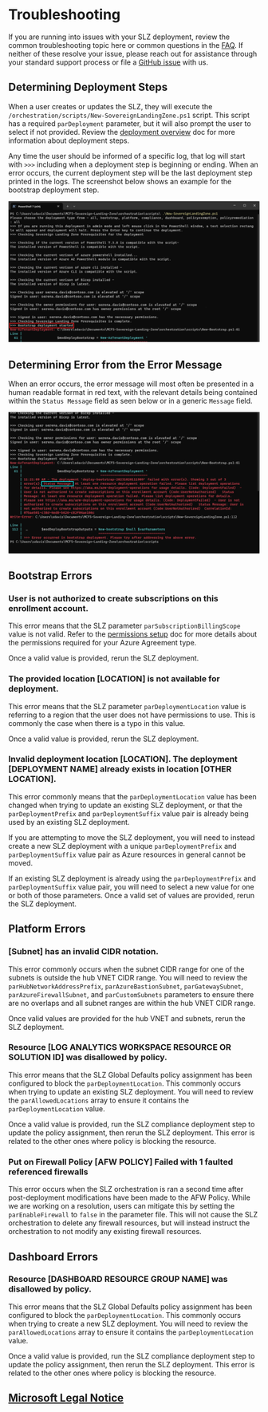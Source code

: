 # Troubleshooting

If you are running into issues with your SLZ deployment, review the common troubleshooting topic here or common questions in the [FAQ](./12-FAQ.md). If neither of these resolve your issue, please reach out for assistance through your standard support process or file a [GitHub issue](https://github.com/Azure/sovereign-landing-zone/issues) with us. 

## Determining Deployment Steps

When a user creates or updates the SLZ, they will execute the `/orchestration/scripts/New-SovereignLandingZone.ps1` script. This script has a required `parDeployment` parameter, but it will also prompt the user to select if not provided. Review the [deployment overview](./03-Deployment-Overview.md) doc for more information about deployment steps.
 
Any time the user should be informed of a specific log, that log will start with `>>>` including when a deployment step is beginning or ending. When an error occurs, the current deployment step will be the last deployment step printed in the logs. The screenshot below shows an example for the bootstrap deployment step.

![SLZ Deployment Step in Logs](images/determine-deployment-steps.png)

## Determining Error from the Error Message

When an error occurs, the error message will most often be presented in a human readable format in red text, with the relevant details being contained within the `Status Message` field as seen below or in a generic `Message` field.

![SLZ Error in Logs](images/determine-error-message.png)

## Bootstrap Errors

### User is not authorized to create subscriptions on this enrollment account.

This error means that the SLZ parameter `parSubscriptionBillingScope` value is not valid. Refer to the [permissions setup](./05-Permissions-Tooling.md) doc for more details about the permissions required for your Azure Agreement type.

Once a valid value is provided, rerun the SLZ deployment.

### The provided location [LOCATION] is not available for deployment.

This error means that the SLZ parameter `parDeploymentLocation` value is referring to a region that the user does not have permissions to use. This is commonly the case when there is a typo in this value.

Once a valid value is provided, rerun the SLZ deployment.

### Invalid deployment location [LOCATION]. The deployment [DEPLOYMENT NAME] already exists in location [OTHER LOCATION].

This error commonly means that the `parDeploymentLocation` value has been changed when trying to update an existing SLZ deployment, or that the `parDeploymentPrefix` and `parDeploymentSuffix` value pair is already being used by an existing SLZ deployment.

If you are attempting to move the SLZ deployment, you will need to instead create a new SLZ deployment with a unique `parDeploymentPrefix` and `parDeploymentSuffix` value pair as Azure resources in general cannot be moved.

If an existing SLZ deployment is already using the `parDeploymentPrefix` and `parDeploymentSuffix` value pair, you will need to select a new value for one or both of those parameters. Once a valid set of values are provided, rerun the SLZ deployment.

## Platform Errors

### [Subnet] has an invalid CIDR notation.

This error commonly occurs when the subnet CIDR range for one of the subnets is outside the hub VNET CIDR range. You will need to review the `parHubNetworkAddressPrefix`, `parAzureBastionSubnet`, `parGatewaySubnet`, `parAzureFirewallSubnet`, and `parCustomSubnets` parameters to ensure there are no overlaps and all subnet ranges are within the hub VNET CIDR range.

Once valid values are provided for the hub VNET and subnets, rerun the SLZ deployment.

### Resource [LOG ANALYTICS WORKSPACE RESOURCE OR SOLUTION ID] was disallowed by policy.

This error means that the SLZ Global Defaults policy assignment has been configured to block the `parDeploymentLocation`. This commonly occurs when trying to update an existing SLZ deployment. You will need to review the `parAllowedLocations` array to ensure it contains the `parDeploymentLocation` value.

Once a valid value is provided, run the SLZ compliance deployment step to update the policy assignment, then rerun the SLZ deployment. This error is related to the other ones where policy is blocking the resource.

### Put on Firewall Policy [AFW POLICY] Failed with 1 faulted referenced firewalls

This error occurs when the SLZ orchestration is ran a second time after post-deployment modifications have been made to the AFW Policy. While we are working on a resolution, users can mitigate this by setting the `parEnableFirewall` to `false` in the parameter file. This will not cause the SLZ orchestration to delete any firewall resources, but will instead instruct the orchestration to not modify any existing firewall resources.

## Dashboard Errors

### Resource [DASHBOARD RESOURCE GROUP NAME] was disallowed by policy.

This error means that the SLZ Global Defaults policy assignment has been configured to block the `parDeploymentLocation`. This commonly occurs when trying to create a new SLZ deployment. You will need to review the `parAllowedLocations` array to ensure it contains the `parDeploymentLocation` value.

Once a valid value is provided, run the SLZ compliance deployment step to update the policy assignment, then rerun the SLZ deployment. This error is related to the other ones where policy is blocking the resource.

## [Microsoft Legal Notice](./NOTICE.md)
